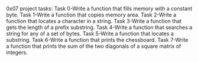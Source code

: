 0x07 project tasks:
Task 0-Write a function that fills memory with a constant byte.
Task 1-Write a function that copies memory area.
Task 2-Write a function that locates a character in a string.
Task 3-Write a function that gets the length of a prefix substring.
Task 4-Write a function that searches a string for any of a set of bytes.
Task 5-Write a function that locates a substring.
Task 6-Write a function that prints the chessboard.
Task 7-Write a function that prints the sum of the two diagonals of a square matrix of integers.
